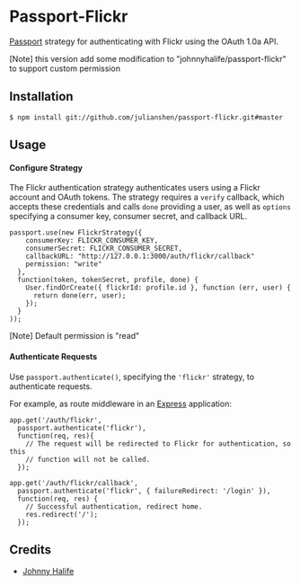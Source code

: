 # Passport-Flickr

[Passport](https://github.com/jaredhanson/passport) strategy for authenticating
with Flickr using the OAuth 1.0a API.

[Note] this version add some modification to "johnnyhalife/passport-flickr" to support custom permission

## Installation

    $ npm install git://github.com/julianshen/passport-flickr.git#master

## Usage

#### Configure Strategy

The Flickr authentication strategy authenticates users using a Flickr account and
OAuth tokens.  The strategy requires a `verify` callback, which accepts these
credentials and calls `done` providing a user, as well as `options` specifying a
consumer key, consumer secret, and callback URL.

    passport.use(new FlickrStrategy({
        consumerKey: FLICKR_CONSUMER_KEY,
        consumerSecret: FLICKR_CONSUMER_SECRET,
        callbackURL: "http://127.0.0.1:3000/auth/flickr/callback"
        permission: "write"
      },
      function(token, tokenSecret, profile, done) {
        User.findOrCreate({ flickrId: profile.id }, function (err, user) {
          return done(err, user);
        });
      }
    ));

[Note] Default permission is "read"

#### Authenticate Requests

Use `passport.authenticate()`, specifying the `'flickr'` strategy, to
authenticate requests.

For example, as route middleware in an [Express](http://expressjs.com/)
application:

    app.get('/auth/flickr',
      passport.authenticate('flickr'),
      function(req, res){
        // The request will be redirected to Flickr for authentication, so this
        // function will not be called.
      });
    
    app.get('/auth/flickr/callback', 
      passport.authenticate('flickr', { failureRedirect: '/login' }),
      function(req, res) {
        // Successful authentication, redirect home.
        res.redirect('/');
      });

## Credits
  - [Johnny Halife](http://github.com/johnnyhalife)
